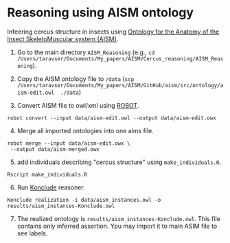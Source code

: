 # Reasoning using AISM ontology
Infeering cercus structure in insects using [Ontology for the Anatomy of the Insect SkeletoMuscular system (AISM)](https://github.com/insect-morphology/aism).
 
1. Go to the main directory `AISM_Reasoning` (e.g., `cd /Users/taravser/Documents/My_papers/AISM/Cercus_reasoning/AISM_Reasoning`).

2. Copy the AISM ontology file to `/data` (`scp /Users/taravser/Documents/My_papers/AISM/GitHub/aism/src/ontology/aism-edit.owl  ./data`)

3. Convert AISM file to owl/xml using [ROBOT](http://robot.obolibrary.org).

```{bash}
robot convert --input data/aism-edit.owl --output data/aism-edit.owx
```

4. Merge all imported ontologies into one aims file.

```{bash}
robot merge --input data/aism-edit.owx \
 --output data/aism-merged.owx
```

5. add individuals describing "cercus structure" using `make_individuals.R`.

```{bash}
Rscript make_individuals.R
```

6. Run [Konclude](https://github.com/konclude/Konclude) reasoner.

```{bash}
Konclude realization -i data/aism_instances.owl -o results/aism_instances-Konclude.owl
```


7. The realized ontology is `results/aism_instances-Konclude.owl`. This file contains only inferred assertion. Ypu may import it to main ASIM file to see labels.
